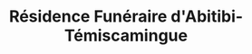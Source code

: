 ---
title: "Résidence Funéraire d'Abitibi-Témiscamingue"
url: /amos/residence-funeraire-dabitibi-temiscamingue/
shop: Bestattungen
---